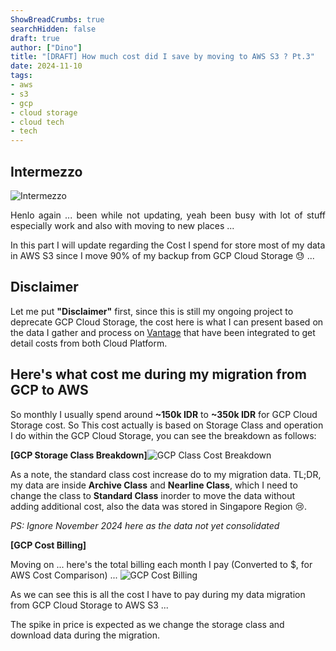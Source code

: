 ```yaml
---
ShowBreadCrumbs: true
searchHidden: false
draft: true
author: ["Dino"]
title: "[DRAFT] How much cost did I save by moving to AWS S3 ? Pt.3"
date: 2024-11-10
tags: 
- aws
- s3
- gcp
- cloud storage
- cloud tech
- tech
---
```



## Intermezzo

![Intermezzo](/img/nov-24/moving-data-gcp-to-aws-s3-pt3/mr-krab-money.png)

<p style='text-align: justify;'>
Henlo again ...
been while not updating, yeah been busy with lot of stuff especially work and also with moving to new places ...

In this part I will update regarding the Cost I spend for store most of my data in AWS S3 since I move 90% of my backup from GCP Cloud Storage :sweat: ...
</p>

## Disclaimer

<p style='text-align: justify;'>

Let me put **"Disclaimer"** first, since this is still my ongoing project to deprecate GCP Cloud Storage, the cost here is what I can present based on the data I gather and process on [Vantage](<https://vantage.sh>) that have been integrated to get detail costs from both Cloud Platform.
</p>

## Here's what cost me during my migration from GCP to AWS

So monthly I usually spend around **~150k IDR** to **~350k IDR** for GCP Cloud Storage cost. So This cost actually is based on Storage Class and operation I do within the GCP Cloud Storage, you can see the breakdown as follows:

**[GCP Storage Class Breakdown]**![GCP Class Cost Breakdown](/img/nov-24/moving-data-gcp-to-aws-s3-pt3/gcp-cloud-storage-cost-class-breakdown.png "GCP Storage Class Breakdown")

As a note, the standard class cost increase do to my migration data. TL;DR, my data are inside **Archive Class** and **Nearline Class**, which I need to change the class to **Standard Class** inorder to move the data without adding additional cost, also the data was stored in Singapore Region :cry:.

*PS: Ignore November 2024 here as the data not yet consolidated*

**[GCP Cost Billing]**

Moving on ...
here's the total billing each month I pay (Converted to $, for AWS Cost Comparison) ...
![GCP Cost Billing](/img/nov-24/moving-data-gcp-to-aws-s3-pt3/gcp-cloud-storage-cost.png "GCP Cost Billing")

As we can see this is all the cost I have to pay during my data migration from GCP Cloud Storage to AWS S3 ...

The spike in price is expected as we change the storage class and download data during the migration.
